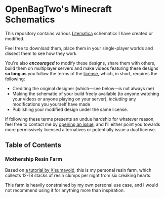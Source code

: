 # OpenBagTwo's Minecraft Schematics

This repository contains various [Litematica](https://modrinth.com/mod/litematica)
schematics I have created or modified.

Feel free to download them, place them in your single-player worlds and dissect them to see how they
work.

You're also **_encouraged_** to modify these designs, share them with others, build them on
multiplayer servers and make videos featuring these designs **so long as** you follow the terms
of the [license](LICENSE), which, in short, requires the following:

- Crediting the original designer (which—see below—is not always me)
- Making the schematic of your build freely available (to anyone watching your videos or anyone
  playing on your server), _including_ any modifications you yourself have made
- Publishing your modified design under the same license.

If following these terms presents an undue hardship for whatever reason, feel free to contact me
by [opening an issue](../issues/new/choose), and I'll either point you towards more permissively
licensed alternatives or potentially issue a dual license.

## Table of Contents

### Mothership Resin Farm

Based on [a tutorial by Xisumavoid](https://www.youtube.com/watch?v=Usfxg7UCzks), this is my
personal resin farm, which collects 12-18 stacks of resin clumps per night from six creaking
hearts.

This farm is heavily constrained by my own personal use case, and I would not recommend using
it for anything more than inspiration.
